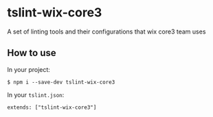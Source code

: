 # tslint-wix-core3
A set of linting tools and their configurations that wix core3 team uses

## How to use
In your project:
```
$ npm i --save-dev tslint-wix-core3
```
In your `tslint.json`:
```
extends: ["tslint-wix-core3"]
```
